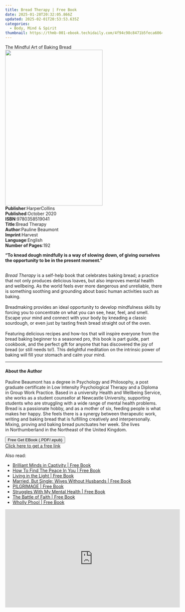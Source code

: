 ```yaml
---
title: Bread Therapy | Free Book
date: 2025-01-28T20:32:05.866Z
updated: 2025-02-01T20:53:53.635Z
categories:
  - Body, Mind & Spirit
thumbnail: https://thmb-001-ebook.techidaily.com/4f94c98c8471b5feca60646fc3b2debf7084e0a1e4eea21d7c997c339799e098.jpg
---
```

<main id="book-container">
  <div class="flex flex-col">
    <div class="book-brief flex-1 py-6 px-4 sm:p-6 md:py-10 md:px-8">
      <!-- brief-->
      <div class="book-brief-main">The Mindful Art of Baking Bread</div>
    </div>
    <div
      class="book-meta-info flex-1 grid gap-4 col-start-1 col-end-3 row-start-1 sm:mb-6 sm:grid-cols-4 lg:gap-6 lg:col-start-2 lg:row-end-6 lg:row-span-6 lg:mb-0"
    >
      <div
        class="book-meta-info-left place-content-center mt-4 p-4 text-sm leading-6 col-start-2 col-span-2 dark:text-slate-400"
      >
        <img
          class="w-full h-500 object-cover rounded-lg sm:h-255 sm:col-span-2 lg:col-span-full"
          src="https://img-001-ebook.techidaily.com/e07dd24cbcd0f0e5066de791bd3c5ba9f1caefd388c059598a874a3106306a73.jpg"
          alt=""
          width="312"
          height="500"
        />
      </div>
      <div
        class="book-meta-info-right mt-2 col-start-1 row-start-2 col-span-3 self-center"
      >
        <!-- meta data  -->
        <div class="flex flex-col px-4 md:px-8">
          <div class="flex-1">
            <strong>Publisher</strong>:<span class="px-2">HarperCollins</span>
          </div>
          <div class="flex-1">
            <strong>Published</strong>:<span class="px-2">October 2020</span>
          </div>
          <div class="flex-1">
            <strong>ISBN</strong>:<span class="px-2">9780358519041</span>
          </div>
          <div class="flex-1">
            <strong>Title</strong>:<span class="px-2">Bread Therapy</span>
          </div>
          <div class="flex-1">
            <strong>Author</strong>:<span class="px-2">Pauline Beaumont</span>
          </div>
          <div class="flex-1">
            <strong>Imprint</strong>:<span class="px-2">Harvest</span>
          </div>
          <div class="flex-1">
            <strong>Language</strong>:<span class="px-2">English</span>
          </div>
          <div class="flex-1">
            <strong>Number of Pages</strong>:<span class="px-2">192</span>
          </div>
        </div>
      </div>
    </div>
    <div class="book-description flex-1 py-6 px-4 sm:p-6 md:py-10 md:px-8">
      <div class="book-description-main">
        <div accordion-content="" id="description">
          <p>
            <b
              >“To knead dough mindfully is a way of slowing down, of giving
              ourselves the opportunity to be in the present moment.”<br />
              &nbsp;</b
            >
          </p>
          <p>
            <i>Bread Therapy</i> is a self-help book that celebrates baking
            bread; a practice that not only produces delicious loaves, but also
            improves mental health and wellbeing. As the world feels ever more
            dangerous and unreliable, there is something soothing and grounding
            about basic human activities such as baking.<br />
            &nbsp;<br />
            Breadmaking provides an ideal opportunity to develop mindfulness
            skills by forcing you to concentrate on what you can see, hear,
            feel, and smell. Escape your mind and connect with your body by
            kneading a classic sourdough, or even just by tasting fresh bread
            straight out of the oven.<br />
            &nbsp;<br />
            Featuring delicious recipes and how-tos that will inspire everyone
            from the bread baking beginner to a seasoned pro, this book is part
            guide, part cookbook, and the perfect gift for anyone that has
            discovered the joy of bread (or still needs to!). This delightful
            meditation on the intrinsic power of baking will fill your stomach
            and calm your mind.
          </p>
        </div>
        <div class="accordion-fader"></div>
      </div>
    </div>
    <div class="book-excerpts flex-1 py-6 px-4 sm:p-6 md:py-10 md:px-8">
      <!-- excerpts-->
      <div class="book-excerpts-main">
        <hr />
        <h4 class="placeholder placeholder-heading">
          <span>About the Author</span>
        </h4>
        <p></p>
        <p>
          Pauline Beaumont&nbsp;has a degree in Psychology and Philosophy, a
          post graduate certificate in Low Intensity Psychological Therapy and a
          Diploma in Group Work Practice. Based in a university Health and
          Wellbeing Service, she works as a student counsellor at Newcastle
          University, supporting students who are struggling with a wide range
          of mental health problems. Bread is a passionate hobby, and as a
          mother of six, feeding people is what makes her happy. She feels there
          is a synergy between therapeutic work, writing and baking bread that
          is fulfilling creatively and interpersonally. Mixing, proving and
          baking bread punctuates her week. She lives in&nbsp;Northumberland in
          the Northeast of the United Kingdom.
        </p>
        <p></p>
      </div>
    </div>
    <div
      class="book-about-author flex-1 py-6 px-4 sm:p-6 md:py-10 md:px-8"
    ></div>
    <div class="book-free-get flex-1 py-6 px-4 sm:p-6 md:py-10 md:px-8">
      <button
        id="btn-free-get"
        class="bg-blue-500 hover:bg-blue-700 text-white font-bold py-2 px-4 rounded"
      >
        Free Get EBook (.PDF/.epub)
      </button>
      <div id="countdown-display" class="px-2 text-lg mt-2"></div>
      <a
        id="free-link"
        class="hidden bg-blue-500 hover:bg-blue-700 text-white font-bold py-2 px-4 rounded"
        href="https://www.ebooks.com/en-us/book/211378144/bread-therapy/pauline-beaumont/"
        target="_blank"
        >Click here to get a free link</a
      >
    </div>
    <script>
      let countdownTime = 0;
      let countdownInterval = null;
      document
        .getElementById('btn-free-get')
        .addEventListener('click', startCountdown);
      function startCountdown() {
        countdownTime = new Date().getTime() + 60000 * 3;
        countdownInterval = setInterval(updateCountdown, 1000);
        document.getElementById('btn-free-get').disabled = true;
        document
          .getElementById('btn-free-get')
          .classList.add('bg-gray-500', 'cursor-not-allowed');
      }
      function updateCountdown() {
        let currentTime = new Date().getTime();
        let timeLeft = countdownTime - currentTime;
        let secondsLeft = Math.floor(timeLeft / 1000);
        document.getElementById('countdown-display').innerHTML =
          `Remaining time: ${secondsLeft} seconds.`;
        if (secondsLeft <= 0) {
          clearInterval(countdownInterval);
          document.getElementById('btn-free-get').classList.add('hidden');
          document.getElementById('free-link').classList.remove('hidden');
          document.getElementById('countdown-display').innerHTML = '';
        }
      }
    </script>
  </div>
</main>

<ins class="adsbygoogle"
      style="display:block"
      data-ad-client="ca-pub-7571918770474297"
      data-ad-slot="8358498916"
      data-ad-format="auto"
      data-full-width-responsive="true"></ins>
    

<span class="atpl-alsoreadstyle">Also read:</span>
<div><ul>
<li><a href="https://novels-ebooks.techidaily.com/210773234-9781649691958-brilliant-minds-in-captivity/"><u>Brilliant Minds in Captivity | Free Book</u></a></li>
<li><a href="https://novels-ebooks.techidaily.com/210773152-9781649697837-how-to-find-the-peace-in-you/"><u>How To Find The Peace In You | Free Book</u></a></li>
<li><a href="https://novels-ebooks.techidaily.com/210773211-9781922405012-living-in-the-light/"><u>Living in the Light | Free Book</u></a></li>
<li><a href="https://novels-ebooks.techidaily.com/210773223-9781649699299-married-but-single-wives-without-husbands/"><u>Married, But Single; Wives Without Husbands | Free Book</u></a></li>
<li><a href="https://novels-ebooks.techidaily.com/210773169-9781685834586-pilgrimage/"><u>PILGRIMAGE | Free Book</u></a></li>
<li><a href="https://novels-ebooks.techidaily.com/210773204-9781649697240-struggles-with-my-mental-health/"><u>Struggles With My Mental Health | Free Book</u></a></li>
<li><a href="https://novels-ebooks.techidaily.com/210773166-9781925880496-the-battle-of-faith/"><u>The Battle of Faith | Free Book</u></a></li>
<li><a href="https://novels-ebooks.techidaily.com/210773216-9781922381736-wholly-phool/"><u>Wholly Phool | Free Book</u></a></li>
</ul></div>

<!-- affiliate ads begin -->
<iframe width="560" height="315" src="https://www.youtube.com/embed/XIUatTFH0Zw?si=ZCtoBtIy18y2F5Vc" title="YouTube video player" frameborder="0" allow="accelerometer; autoplay; clipboard-write; encrypted-media; gyroscope; picture-in-picture; web-share" referrerpolicy="strict-origin-when-cross-origin" allowfullscreen></iframe>
<!-- affiliate ads end -->

